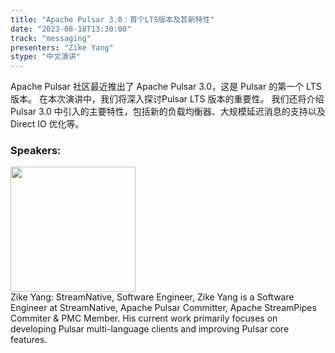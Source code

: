 ```yaml
---
title: "Apache Pulsar 3.0：首个LTS版本及其新特性"
date: "2023-08-18T13:30:00" 
track: "messaging"
presenters: "Zike Yang"
stype: "中文演讲"
---
```

Apache Pulsar 社区最近推出了 Apache Pulsar 3.0，这是 Pulsar 的第一个 LTS 版本。 在本次演讲中，我们将深入探讨Pulsar LTS 版本的重要性。 我们还将介绍 Pulsar 3.0 中引入的主要特性，包括新的负载均衡器、大规模延迟消息的支持以及Direct IO 优化等。
 ### Speakers: 
 <img src="https://img.bagevent.com/resource/20230618/2232512753710979.png" width="200" /><br>Zike Yang: StreamNative, Software Engineer, Zike Yang is a Software Engineer at StreamNative, Apache Pulsar Committer, Apache StreamPipes Commiter & PMC Member. His current work primarily focuses on developing Pulsar multi-language clients and improving Pulsar core features.
 <br><br>
